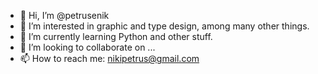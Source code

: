 - 👋 Hi, I’m @petrusenik
- 👀 I’m interested in graphic and type design, among many other things.
- 🌱 I’m currently learning Python and other stuff.
- 💞️ I’m looking to collaborate on ...
- 📫 How to reach me: nikipetrus@gmail.com

<!---
petrusenik/petrusenik is a ✨ special ✨ repository because its `README.md` (this file) appears on your GitHub profile.
You can click the Preview link to take a look at your changes.
--->
